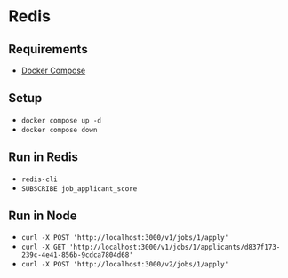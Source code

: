 # Redis

## Requirements

- [Docker Compose](https://docs.docker.com/compose/)

## Setup

- `docker compose up -d`
- `docker compose down`

## Run in Redis

- `redis-cli`
- `SUBSCRIBE job_applicant_score`

## Run in Node

- `curl -X POST 'http://localhost:3000/v1/jobs/1/apply'`
- `curl -X GET 'http://localhost:3000/v1/jobs/1/applicants/d837f173-239c-4e41-856b-9cdca7804d68'`
- `curl -X POST 'http://localhost:3000/v2/jobs/1/apply'`
